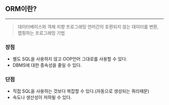 ## ORM이란?

----

> 데이터베이스와 객체 지향 프로그래밍 언어간의 호환되지 않는 데이터를 변환, 맵핑하는 프로그래밍 기법

### 장점

- 별도 SQL을 사용하지 않고 OOP언어 그대로를 사용할 수 있다.
- DBMS에 대한 종속성을 줄일 수 있다.

### 단점

- 직접 SQL을 사용하는 것보다 복잡할 수 있다.(자동으로 생성되는 쿼리때문)
- 속도나 생산성이 저하될 수 있다.

